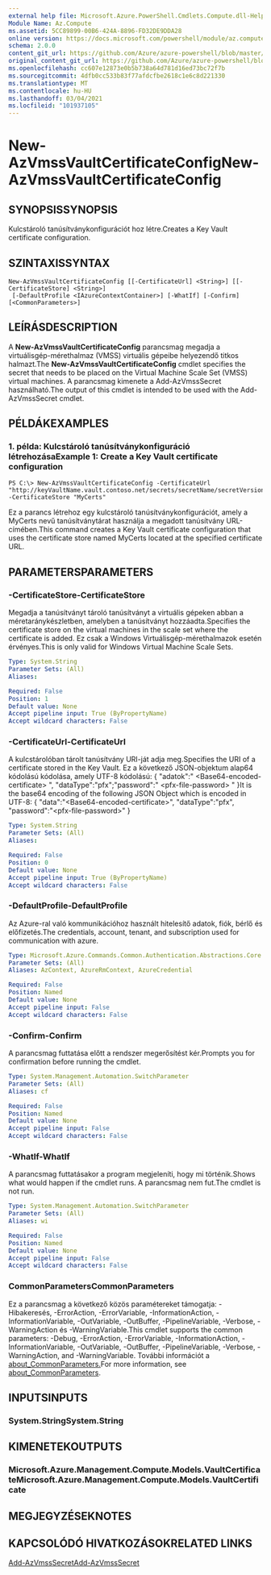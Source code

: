```yaml
---
external help file: Microsoft.Azure.PowerShell.Cmdlets.Compute.dll-Help.xml
Module Name: Az.Compute
ms.assetid: 5CC89899-00B6-424A-8896-FD32DE9DDA28
online version: https://docs.microsoft.com/powershell/module/az.compute/new-azvmssvaultcertificateconfig
schema: 2.0.0
content_git_url: https://github.com/Azure/azure-powershell/blob/master/src/Compute/Compute/help/New-AzVmssVaultCertificateConfig.md
original_content_git_url: https://github.com/Azure/azure-powershell/blob/master/src/Compute/Compute/help/New-AzVmssVaultCertificateConfig.md
ms.openlocfilehash: cc607e12873e0b5b738a64d781d16ed73bc72f7b
ms.sourcegitcommit: 4dfb0cc533b83f77afdcfbe2618c1e6c8d221330
ms.translationtype: MT
ms.contentlocale: hu-HU
ms.lasthandoff: 03/04/2021
ms.locfileid: "101937105"
---
```

# <span data-ttu-id="e23a4-101">New-AzVmssVaultCertificateConfig</span><span class="sxs-lookup"><span data-stu-id="e23a4-101">New-AzVmssVaultCertificateConfig</span></span>

## <span data-ttu-id="e23a4-102">SYNOPSIS</span><span class="sxs-lookup"><span data-stu-id="e23a4-102">SYNOPSIS</span></span>
<span data-ttu-id="e23a4-103">Kulcstároló tanúsítványkonfigurációt hoz létre.</span><span class="sxs-lookup"><span data-stu-id="e23a4-103">Creates a Key Vault certificate configuration.</span></span>

## <span data-ttu-id="e23a4-104">SZINTAXIS</span><span class="sxs-lookup"><span data-stu-id="e23a4-104">SYNTAX</span></span>

```
New-AzVmssVaultCertificateConfig [[-CertificateUrl] <String>] [[-CertificateStore] <String>]
 [-DefaultProfile <IAzureContextContainer>] [-WhatIf] [-Confirm] [<CommonParameters>]
```

## <span data-ttu-id="e23a4-105">LEÍRÁS</span><span class="sxs-lookup"><span data-stu-id="e23a4-105">DESCRIPTION</span></span>
<span data-ttu-id="e23a4-106">A **New-AzVmssVaultCertificateConfig** parancsmag megadja a virtuálisgép-mérethalmaz (VMSS) virtuális gépeibe helyezendő titkos halmazt.</span><span class="sxs-lookup"><span data-stu-id="e23a4-106">The **New-AzVmssVaultCertificateConfig** cmdlet specifies the secret that needs to be placed on the Virtual Machine Scale Set (VMSS) virtual machines.</span></span>
<span data-ttu-id="e23a4-107">A parancsmag kimenete a Add-AzVmssSecret használható.</span><span class="sxs-lookup"><span data-stu-id="e23a4-107">The output of this cmdlet is intended to be used with the Add-AzVmssSecret cmdlet.</span></span>

## <span data-ttu-id="e23a4-108">PÉLDÁK</span><span class="sxs-lookup"><span data-stu-id="e23a4-108">EXAMPLES</span></span>

### <span data-ttu-id="e23a4-109">1. példa: Kulcstároló tanúsítványkonfiguráció létrehozása</span><span class="sxs-lookup"><span data-stu-id="e23a4-109">Example 1: Create a Key Vault certificate configuration</span></span>
```
PS C:\> New-AzVmssVaultCertificateConfig -CertificateUrl "http://keyVaultName.vault.contoso.net/secrets/secretName/secretVersion" -CertificateStore "MyCerts"
```

<span data-ttu-id="e23a4-110">Ez a parancs létrehoz egy kulcstároló tanúsítványkonfigurációt, amely a MyCerts nevű tanúsítványtárat használja a megadott tanúsítvány URL-címében.</span><span class="sxs-lookup"><span data-stu-id="e23a4-110">This command creates a Key Vault certificate configuration that uses the certificate store named MyCerts located at the specified certificate URL.</span></span>

## <span data-ttu-id="e23a4-111">PARAMETERS</span><span class="sxs-lookup"><span data-stu-id="e23a4-111">PARAMETERS</span></span>

### <span data-ttu-id="e23a4-112">-CertificateStore</span><span class="sxs-lookup"><span data-stu-id="e23a4-112">-CertificateStore</span></span>
<span data-ttu-id="e23a4-113">Megadja a tanúsítványt tároló tanúsítványt a virtuális gépeken abban a méretaránykészletben, amelyben a tanúsítványt hozzáadta.</span><span class="sxs-lookup"><span data-stu-id="e23a4-113">Specifies the certificate store on the virtual machines in the scale set where the certificate is added.</span></span>
<span data-ttu-id="e23a4-114">Ez csak a Windows Virtuálisgép-mérethalmazok esetén érvényes.</span><span class="sxs-lookup"><span data-stu-id="e23a4-114">This is only valid for Windows Virtual Machine Scale Sets.</span></span>

```yaml
Type: System.String
Parameter Sets: (All)
Aliases:

Required: False
Position: 1
Default value: None
Accept pipeline input: True (ByPropertyName)
Accept wildcard characters: False
```

### <span data-ttu-id="e23a4-115">-CertificateUrl</span><span class="sxs-lookup"><span data-stu-id="e23a4-115">-CertificateUrl</span></span>
<span data-ttu-id="e23a4-116">A kulcstárolóban tárolt tanúsítvány URI-ját adja meg.</span><span class="sxs-lookup"><span data-stu-id="e23a4-116">Specifies the URI of a certificate stored in the Key Vault.</span></span>
<span data-ttu-id="e23a4-117">Ez a következő JSON-objektum alap64 kódolású kódolása, amely UTF-8 kódolású: { "adatok":" \<Base64-encoded-certificate\> ", "dataType":"pfx";"password":" \<pfx-file-password\> " }</span><span class="sxs-lookup"><span data-stu-id="e23a4-117">It is the base64 encoding of the following JSON Object which is encoded in UTF-8: { "data":"\<Base64-encoded-certificate\>", "dataType":"pfx", "password":"\<pfx-file-password\>" }</span></span>

```yaml
Type: System.String
Parameter Sets: (All)
Aliases:

Required: False
Position: 0
Default value: None
Accept pipeline input: True (ByPropertyName)
Accept wildcard characters: False
```

### <span data-ttu-id="e23a4-118">-DefaultProfile</span><span class="sxs-lookup"><span data-stu-id="e23a4-118">-DefaultProfile</span></span>
<span data-ttu-id="e23a4-119">Az Azure-ral való kommunikációhoz használt hitelesítő adatok, fiók, bérlő és előfizetés.</span><span class="sxs-lookup"><span data-stu-id="e23a4-119">The credentials, account, tenant, and subscription used for communication with azure.</span></span>

```yaml
Type: Microsoft.Azure.Commands.Common.Authentication.Abstractions.Core.IAzureContextContainer
Parameter Sets: (All)
Aliases: AzContext, AzureRmContext, AzureCredential

Required: False
Position: Named
Default value: None
Accept pipeline input: False
Accept wildcard characters: False
```

### <span data-ttu-id="e23a4-120">-Confirm</span><span class="sxs-lookup"><span data-stu-id="e23a4-120">-Confirm</span></span>
<span data-ttu-id="e23a4-121">A parancsmag futtatása előtt a rendszer megerősítést kér.</span><span class="sxs-lookup"><span data-stu-id="e23a4-121">Prompts you for confirmation before running the cmdlet.</span></span>

```yaml
Type: System.Management.Automation.SwitchParameter
Parameter Sets: (All)
Aliases: cf

Required: False
Position: Named
Default value: None
Accept pipeline input: False
Accept wildcard characters: False
```

### <span data-ttu-id="e23a4-122">-WhatIf</span><span class="sxs-lookup"><span data-stu-id="e23a4-122">-WhatIf</span></span>
<span data-ttu-id="e23a4-123">A parancsmag futtatásakor a program megjeleníti, hogy mi történik.</span><span class="sxs-lookup"><span data-stu-id="e23a4-123">Shows what would happen if the cmdlet runs.</span></span> <span data-ttu-id="e23a4-124">A parancsmag nem fut.</span><span class="sxs-lookup"><span data-stu-id="e23a4-124">The cmdlet is not run.</span></span>

```yaml
Type: System.Management.Automation.SwitchParameter
Parameter Sets: (All)
Aliases: wi

Required: False
Position: Named
Default value: None
Accept pipeline input: False
Accept wildcard characters: False
```

### <span data-ttu-id="e23a4-125">CommonParameters</span><span class="sxs-lookup"><span data-stu-id="e23a4-125">CommonParameters</span></span>
<span data-ttu-id="e23a4-126">Ez a parancsmag a következő közös paramétereket támogatja: -Hibakeresés, -ErrorAction, -ErrorVariable, -InformationAction, -InformationVariable, -OutVariable, -OutBuffer, -PipelineVariable, -Verbose, -WarningAction és -WarningVariable.</span><span class="sxs-lookup"><span data-stu-id="e23a4-126">This cmdlet supports the common parameters: -Debug, -ErrorAction, -ErrorVariable, -InformationAction, -InformationVariable, -OutVariable, -OutBuffer, -PipelineVariable, -Verbose, -WarningAction, and -WarningVariable.</span></span> <span data-ttu-id="e23a4-127">További információt a [about_CommonParameters.](http://go.microsoft.com/fwlink/?LinkID=113216)</span><span class="sxs-lookup"><span data-stu-id="e23a4-127">For more information, see [about_CommonParameters](http://go.microsoft.com/fwlink/?LinkID=113216).</span></span>

## <span data-ttu-id="e23a4-128">INPUTS</span><span class="sxs-lookup"><span data-stu-id="e23a4-128">INPUTS</span></span>

### <span data-ttu-id="e23a4-129">System.String</span><span class="sxs-lookup"><span data-stu-id="e23a4-129">System.String</span></span>

## <span data-ttu-id="e23a4-130">KIMENETEK</span><span class="sxs-lookup"><span data-stu-id="e23a4-130">OUTPUTS</span></span>

### <span data-ttu-id="e23a4-131">Microsoft.Azure.Management.Compute.Models.VaultCertificate</span><span class="sxs-lookup"><span data-stu-id="e23a4-131">Microsoft.Azure.Management.Compute.Models.VaultCertificate</span></span>

## <span data-ttu-id="e23a4-132">MEGJEGYZÉSEK</span><span class="sxs-lookup"><span data-stu-id="e23a4-132">NOTES</span></span>

## <span data-ttu-id="e23a4-133">KAPCSOLÓDÓ HIVATKOZÁSOK</span><span class="sxs-lookup"><span data-stu-id="e23a4-133">RELATED LINKS</span></span>

[<span data-ttu-id="e23a4-134">Add-AzVmssSecret</span><span class="sxs-lookup"><span data-stu-id="e23a4-134">Add-AzVmssSecret</span></span>](./Add-AzVmssSecret.md)
